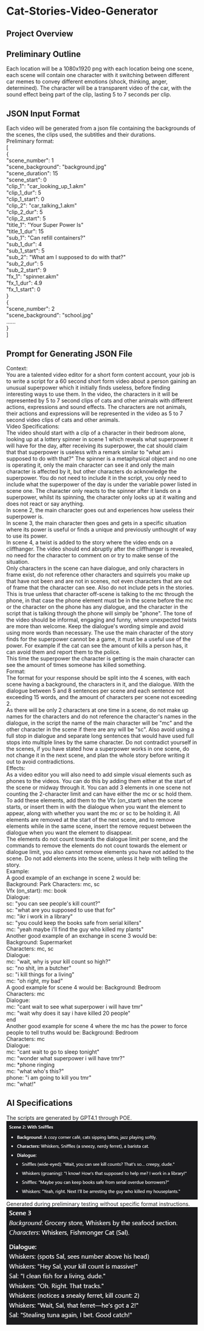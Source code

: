 # Cat-Stories-Video-Generator

## Project Overview

## Preliminary Outline
Each location will be a 1080x1920 png with each location being one scene, each scene will contain one character with it 
switching between different car memes to convey different emotions (shock, thinking, anger, determined).
The character will be a transparent video of the car, with the sound effect being part of the clip, lasting 5 to 7 seconds per clip.  

## JSON Input Format
Each video will be generated from a json file containing the backgrounds of the scenes, the clips used, the subtitles and 
their durations.  
Preliminary format:  
[  
{  
"scene_number": 1  
"scene_background": "background.jpg"  
"scene_duration": 15  
"scene_start": 0  
"clip_1": "car_looking_up_1.akm"  
"clip_1_dur": 5  
"clip_1_start": 0  
"clip_2": "car_talking_1.akm"  
"clip_2_dur": 5  
"clip_2_start": 5  
"title_1": "Your Super Power Is"  
"title_1_dur": 15  
"sub_1": "Can refill containers?"  
"sub_1_dur": 4  
"sub_1_start": 5  
"sub_2": "What am I supposed to do with that?"  
"sub_2_dur": 5  
"sub_2_start": 9  
"fx_1": "spinner.akm"  
"fx_1_dur": 4.9  
"fx_1_start": 0  
}  
{  
"scene_number": 2  
"scene_background": "school.jpg"  
......  
}  
]  

## Prompt for Generating JSON File  
Context:  
You are a talented video editor for a short form content account, your job is to write a script for a 60 second short form video about a person gaining an unusual superpower which it initially finds useless, before finding interesting ways to use them.
In the video, the characters in it will be represented by 5 to 7 second clips of cats and other animals with different actions, expressions and sound effects. The characters are not animals, their actions and expressions will be represented in the video as 5 to 7 second video clips of cats and other animals.  
Video Specifications:  
The video should start with a clip of a character in their bedroom alone, looking up at a lottery spinner in scene 1 which reveals what superpower it will have for the day, after receiving its superpower, the cat should claim that that superpower is useless with a remark similar to "what am i supposed to do with that?"
The spinner is a metaphysical object and no one is operating it, only the main character can see it and only the main character is affected by it, but other characters do acknowledge the superpower. You do not need to include it in the script, you only need to include what the superpower of the day is under the variable power listed in scene one. 
The character only reacts to the spinner after it lands on a superpower, whilst its spinning, the character only looks up at it waiting and does not react or say anything.  
In scene 2, the main character goes out and experiences how useless their superpower is.  
In scene 3, the main character then goes and gets in a specific situation where its power is useful or finds a unique and previously unthought of way to use its power.  
In scene 4, a twist is added to the story where the video ends on a cliffhanger. The video should end abruptly after the cliffhanger is revealed, no need for the character to comment on or try to make sense of the situation.   
Only characters in the scene can have dialogue, and only characters in frame exist, do not reference other characters and squirrels you make up that have not been and are not in scenes, not even characters that are out of frame that the character can see. Also do not include pets in the stories. 
This is true unless that character off-scene is talking to the mc through the phone, in that case the phone element must be in the scene before the mc or the character on the phone has any dialogue, and the character in the script that is talking through the phone will simply be "phone".
The tone of the video should be informal, engaging and funny, where unexpected twists are more than welcome. Keep the dialogue's wording simple and avoid using more words than necessary.
The use the main character of the story finds for the superpower cannot be a game, it must be a useful use of the power. For example if the cat can see the amount of kills a person has, it can avoid them and report them to the police.  
This time the superpower the character is getting is the main character can see the amount of times someone has killed something.  
Format:  
The format for your response should be split into the 4 scenes, with each scene having a background, the characters in it, and the dialogue.
With the dialogue between 5 and 8 sentences per scene and each sentence not exceeding 15 words, and the amount of characters per scene not exceeding 2.  
As there will be only 2 characters at one time in a scene, do not make up names for the characters and do not reference the character's names in the dialogue, in the script the name of the main character will be "mc" and the other character in the scene if there are any will be "sc".
Also avoid using a full stop in dialogue and separate long sentences that would have used full stops into multiple lines by the same character. 
Do not contradict yourself in the scenes, if you have stated how a superpower works in one scene, do not change it in the next scene, and plan the whole story before writing it out to avoid contradictions.  
Effects:  
As a video editor you will also need to add simple visual elements such as phones to the videos. You can do this by adding them either at the start of the scene or midway through it.
You can add 3 elements in one scene not counting the 2-character limit and can have either the mc or sc hold them. To add these elements, add them to the Vfx (on_start) when the scene starts, or insert them in with the dialogue when you want the element to appear, along with whether you want the mc or sc to be holding it.
All elements are removed at the start of the next scene, and to remove elements while in the same scene, insert the remove request between the dialogue when you want the element to disappear.  
The elements do not count towards the dialogue limit per scene, and the commands to remove the elements do not count towards the element or dialogue limit, you also cannot remove elements you have not added to the scene.
Do not add elements into the scene, unless it help with telling the story.  
Example:  
A good example of an exchange in scene 2 would be:  
Background: Park
Characters: mc, sc  
Vfx (on_start): mc: book  
Dialogue:  
sc: "you can see people's kill count?"  
sc: "what are you supposed to use that for"  
mc: "ikr i work in a library"  
sc: "you could keep the books safe from serial killers"  
mc: "yeah maybe i'll find the guy who killed my plants"  
Another good example of an exchange in scene 3 would be:  
Background: Supermarket  
Characters: mc, sc  
Dialogue:  
mc: "wait, why is your kill count so high?"  
sc: "no shit, im a butcher"  
sc: "i kill things for a living"  
mc: "oh right, my bad"  
A good example for scene 4 would be:
Background: Bedroom  
Characters: mc  
Dialogue:  
mc: "cant wait to see what superpower i will have tmr"  
mc: "wait why does it say i have killed 20 people"  
end  
Another good example for scene 4 where the mc has the power to force people to tell truths would be:
Background: Bedroom  
Characters: mc  
Dialogue:  
mc: "cant wait to go to sleep tonight"  
mc: "wonder what superpower i will have tmr?"  
mc: *phone ringing  
mc: "what who's this?"  
phone: "i am going to kill you tmr"  
mc: "what!"  

## AI Specifications
The scripts are generated by GPT4.1 through POE.
![img.png](prompt_result_1.png)  
Generated during preliminary testing without specific format instructions.
![img.png](prompt_result_2.png)